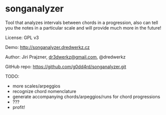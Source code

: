 # songanalyzer
Tool that analyzes intervals between chords in a progression, also can tell you the notes in a particular scale and will provide much more in the future!

License: GPL v3

Demo: http://songanalyzer.dredwerkz.cz

Author: Jiri Prajzner, dr3dwerkz@gmail.com, @dredwerkz

GitHub repo: https://github.com/g0dd4rd/songanalyzer.git

TODO:
- more scales/arpeggios
- recognize chord nomenclature
- generate accompanying chords/arpeggios/runs for chord progressions
- ???
- profit!


